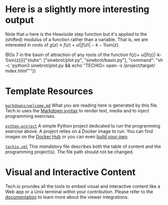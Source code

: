 # Here is a slightly more interesting output
Note that $`u`$ here is the Heaviside step function but it's applied to the (shifted) modulus of a function rather than a variable.  That is, we are interested in roots of $`g(z) \equiv f(z)+u(|f(z)|-k-1)sin(z)`$.

@[Is 7 in the basin of attraction of any roots of the function f(z)+ u(|f(z)|-k-1)sin(z)]({"stubs": ["sinebrot/plot.py", "sinebrot/basin.py"], "command": "sh -c 'python3 sinebrot/plot.py && echo \"TECHIO> open -s /project/target/ index.html\"'"})



# Template Resources

[`markdowns/welcome.md`](https://github.com/TechDotIO/python-template/blob/master/markdowns/welcome.md)
What you are reading here is generated by this file. Tech.io uses the [Markdown syntax](https://tech.io/doc/reference-markdowns) to render text, media and to inject programming exercises.


[`python-project`](https://github.com/TechDotIO/python-template/tree/master/python-project)
A simple Python project dedicated to run the programming exercise above. A project relies on a Docker image to run. You can find images on the [Docker Hub](https://hub.docker.com/explore/) or you can even [build your own](https://tech.io/doc/reference-runner).


[`techio.yml`](https://github.com/TechDotIO/python-template/blob/master/techio.yml)
This *mandatory* file describes both the table of content and the programming project(s). The file path should not be changed.


# Visual and Interactive Content

Tech.io provides all the tools to embed visual and interactive content like a Web app or a Unix terminal within your contribution. Please refer to the [documentation](https://tech.io/doc) to learn more about the viewer integrations.
